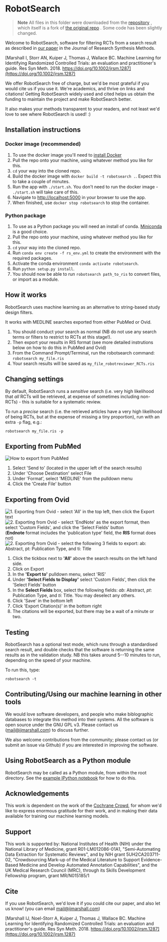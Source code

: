 # RobotSearch

> **Note**
> All files in this folder were downloaded from the [repository](https://github.com/tarensanders/robotsearch) , which itself is a fork of [the original repo](https://github.com/ijmarshall/robotsearch) . Some code has been slightly changed.

Welcome to RobotSearch, software for filtering RCTs from a search result as described in [our paper](https://doi.org/10.1002/jrsm.1287) in the Journal of Research Synthesis Methods.

[Marshall I, Storr AN, Kuiper J, Thomas J, Wallace BC. Machine Learning for Identifying Randomized Controlled Trials: an evaluation and practitioner's guide. Res Syn Meth. 2018. https://doi.org/10.1002/jrsm.1287](https://doi.org/10.1002/jrsm.1287)

We offer RobotSearch free of charge, but we'd be most grateful if you would cite us if you use it. We're academics, and thrive on links and citations! Getting RobotSearch widely used and cited helps us obtain the funding to maintain the project and make RobotSearch better.

It also makes your methods transparent to your readers, and not least we'd love to see where RobotSearch is used! :)

## Installation instructions

### Docker image (recommended)

1. To use the docker image you'll need to [install Docker](https://docs.docker.com/get-docker/)
2. Pull the repo onto your machine, using whatever method you like for this.
3. `cd` your way into the cloned repo.
4. Build the docker image with `docker build -t robotsearch .`. Expect this to take a couple of minutes.
5. Run the app with `./start.sh`. You don't need to run the docker image - `./start.sh` will take care of this.
6. Navigate to [http://localhost:5000](http://localhost:5000) in your browser to use the app.
7. When finished, use `docker stop robotsearch` to stop the container.

### Python package

1. To use as a Python package you will need an install of conda. [Miniconda](https://docs.conda.io/en/latest/miniconda.html) is a good choice.
2. Pull the repo onto your machine, using whatever method you like for this.
3. `cd` your way into the cloned repo.
4. Run `conda env create -f rs_env.yml` to create the environment with the required packages.
5. Activate the conda environment `conda activate robotsearch`.
6. Run `python setup.py install`.
7. You should now be able to run `robotsearch path_to_ris` to convert files, or import as a module.

## How it works

RobotSearch uses machine learning as an alternative to string-based study design filters.

It works with MEDLINE searches exported from either PubMed or Ovid.

1. You should conduct your search as normal (NB do not use any search terms or filters to restrict to RCTs at this stage!).
2. Then export your results in RIS format (see more detailed instrutions below on how to do this in PubMed and Ovid)
3. From the Command Prompt/Terminal, run the robotsearch command:
`robotsearch my_file.ris`
4. Your search results will be saved as `my_file_robotreviewer_RCTs.ris`

## Changing settings

By default, RobotSearch runs a *sensitive* search (i.e. very high likelihood that *all* RCTs will be retrieved, at expense of sometimes including non-RCTs) - this is suitable for a systematic review.

To run a *precise* search (i.e. the retrieved articles have a very high likelihood of being RCTs, but at the expense of missing a tiny proportion), run with an extra `-p` flag, e.g.:

`robotsearch my_file.ris -p`

## Exporting from PubMed

![How to export from PubMed](pubmed_export.png)

1. Select 'Send to' (located in the upper left of the search results)
2. Under 'Choose Destination' select File
3. Under 'Format', select 'MEDLINE' from the pulldown menu
4. Click the 'Create File' button

## Exporting from Ovid

![1. Exporting from Ovid - select 'All' in the top left, then click the Export text](ovid_export1.png)
![2. Exporting from Ovid - select 'EndNote' as the export format, then select 'Custom Fields', and click the 'Select Fields' button](ovid_export2.png) (**Endnote** format includes the 'publication type' field, the **RIS** format does not)
![2. Exporting from Ovid - select the following 3 fields to export: *ab*: Abstract, *pt*: Publication Type, and *ti*: Title](ovid_export3.png)

1. Click the tickbox next to **'All'** above the search results on the left hand side.
2. Click on Export
3. In the **'Export to'** pulldown menu, select 'RIS'
4. Under **'Select Fields to Display'** select 'Custom Fields', then click the 'Select Fields' button
5. In the **Select Fields** box, select the following fields: *ab*: Abstract, *pt*: Publication Type, and *ti*: Title. You may deselect any others.
6. Click 'Save' in the bottom left
7. Click 'Export Citation(s)' in the bottom right
8. The citations will be exported, but there may be a wait of a minute or two.

## Testing

RobotSearch has a optional test mode, which runs through a standardised search result, and double checks that the software is returning the same results as in the validation study. NB this takes around 5--10 minutes to run, depending on the speed of your machine.

To run this, type:

`robotsearch -t`

## Contributing/Using our machine learning in other tools

We would love software developers, and people who make biblographic databases to integrate this method into their systems. All the software is open source under the GNU GPL v3. Please contact us ([mail@ijmarshall.com](mailto:mail@ijmarshall.com)) to discuss further.

We also welcome contributions from the community; please contact us (or submit an issue via Github) if you are interested in improving the software.

## Using RobotSearch as a Python module

RobotSearch may be called as a Python module, from within the root directory. See the [example IPython notebook](https://github.com/ijmarshall/robotsearch/blob/master/Calling%20RobotSearch%20as%20a%20Python%20module.ipynb) for how to do this.

## Acknowledgements

This work is dependent on the work of the [Cochrane Crowd](http://crowd.cochrane.org/index.html), for whom we'd like to express enormous gratitude for their work, and in making their data available for training our machine learning models.

## Support

This work is supported by: National Institutes of Health (NIH) under the National Library of Medicine, grant R01-LM012086-01A1, "Semi-Automating Data Extraction for Systematic Reviews", and by NIH grant 5UH2CA203711-02, "Crowdsourcing Mark-up of the Medical Literature to Support Evidence-Based Medicine and Develop Automated Annotation Capabilities", and the UK Medical Research Council (MRC), through its Skills Development Fellowship program, grant MR/N015185/1

## Cite

If you use RobotSearch, we'd love it if you could cite our paper, and also let us know! (you can email mail@ijmarshall.com)

[Marshall IJ, Noel-Storr A, Kuiper J, Thomas J, Wallace BC. Machine Learning for Identifying Randomized Controlled Trials: an evaluation and practitioner's guide. Res Syn Meth. 2018. https://doi.org/10.1002/jrsm.1287](https://doi.org/10.1002/jrsm.1287)
